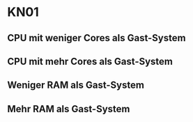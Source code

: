 # KN01

## CPU mit weniger Cores als Gast-System

## CPU mit mehr Cores als Gast-System

## Weniger RAM als Gast-System

## Mehr RAM als Gast-System

